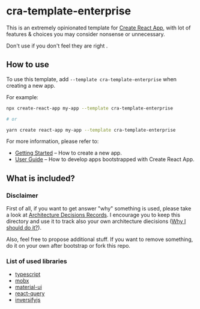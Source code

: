 # cra-template-enterprise

This is an extremely opinionated template for [Create React App](https://github.com/facebook/create-react-app), with lot of features & choices you may consider nonsense or unnecessary.

Don't use if you don't feel they are right .

## How to use

To use this template, add `--template cra-template-enterprise` when creating a new app.

For example:

```sh
npx create-react-app my-app --template cra-template-enterprise

# or

yarn create react-app my-app --template cra-template-enterprise
```

For more information, please refer to:

- [Getting Started](https://create-react-app.dev/docs/getting-started) – How to create a new app.
- [User Guide](https://create-react-app.dev) – How to develop apps bootstrapped with Create React App.

## What is included?

### Disclaimer

First of all, if you want to get answer "why" something is used, please take a look at [Architecture Decisions Records](/template/ADR). I encourage you to keep this directory and use it to track also your own architecture diecisions ([Why I should do it?](https://github.com/joelparkerhenderson/architecture_decision_record#what-is-an-architecture-decision-record)).

Also, feel free to propose additional stuff. If you want to remove something, do it on your own after bootstrap or fork this repo.

### List of used libraries

- [typescript](https://github.com/microsoft/TypeScript)
- [mobx](https://github.com/mobxjs/mobx)
- [material-ui](https://github.com/mui-org/material-ui)
- [react-query](https://github.com/tannerlinsley/react-query)
- [inversifyjs](https://github.com/inversify/InversifyJS)
